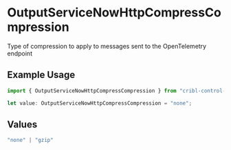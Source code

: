 # OutputServiceNowHttpCompressCompression

Type of compression to apply to messages sent to the OpenTelemetry endpoint

## Example Usage

```typescript
import { OutputServiceNowHttpCompressCompression } from "cribl-control-plane/models";

let value: OutputServiceNowHttpCompressCompression = "none";
```

## Values

```typescript
"none" | "gzip"
```